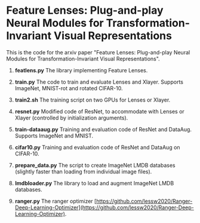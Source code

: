 # Feature Lenses: Plug-and-play Neural Modules for Transformation-Invariant Visual Representations
This is the code for the arxiv paper "Feature Lenses: Plug-and-play Neural Modules for Transformation-Invariant Visual Representations". 

1. **featlens.py** The library implementing Feature Lenses.

2. **train.py** The code to train and evaluate Lenses and Xlayer. Supports ImageNet, MNIST-rot and rotated CIFAR-10.

3. **train2.sh** The training script on two GPUs for Lenses or Xlayer.

4. **resnet.py** Modified code of ResNet, to accommodate with Lenses or Xlayer (controlled by initialization arguments).

5. **train-dataaug.py** Training and evaluation code of ResNet and DataAug. Supports ImageNet and MNIST.

6. **cifar10.py** Training and evaluation code of ResNet and DataAug on CIFAR-10.

7. **prepare\_data.py** The script to create ImageNet LMDB databases (slightly faster than loading from individual image files).

8. **lmdbloader.py** The library to load and augment ImageNet LMDB databases.
    
9. **ranger.py** The ranger optimizer [https://github.com/lessw2020/Ranger-Deep-Learning-Optimizer](https://github.com/lessw2020/Ranger-Deep-Learning-Optimizer).
